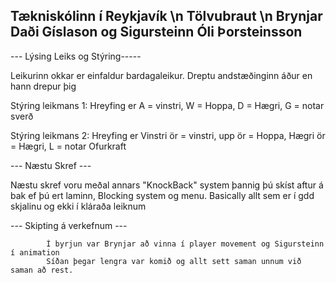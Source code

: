 <h2>Tækniskólinn í Reykjavík \n
Tölvubraut \n
Brynjar Daði Gíslason og Sigursteinn Óli Þorsteinsson</h2>


--- Lýsing Leiks og Stýring-----

Leikurinn okkar er einfaldur bardagaleikur. Dreptu andstæðinginn áður en hann drepur þig

Stýring leikmans 1:
            Hreyfing er A = vinstri,  W = Hoppa,  D = Hægri,  G = notar sverð
            
Stýring leikmans 2:
            Hreyfing er Vinstri ör = vinstri, upp ör  = Hoppa,  Hægri ör = Hægri,  L = notar Ofurkraft
            
           

--- Næstu Skref ---

  Næstu skref voru meðal annars "KnockBack" system þannig þú skíst aftur á bak ef þú ert laminn, Blocking system
  og menu. Basically allt sem er í gdd skjalinu og ekki í kláraða leiknum
  
--- Skipting á verkefnum ---

            Í byrjun var Brynjar að vinna í player movement og Sigursteinn í animation
            Síðan þegar lengra var komið og allt sett saman unnum við saman að rest.
  
  
